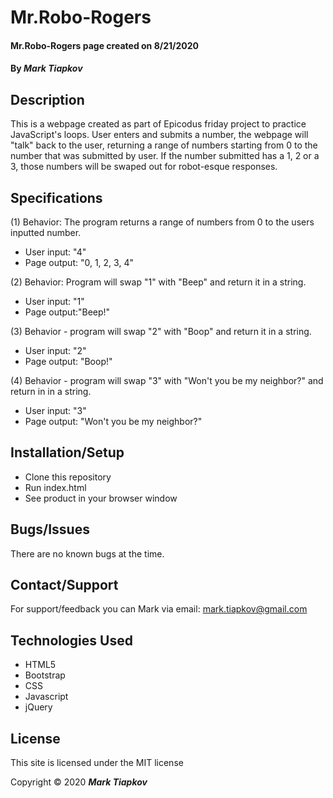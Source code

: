 # Mr.Robo-Rogers

#### Mr.Robo-Rogers page created on 8/21/2020

#### By _Mark Tiapkov_

## Description
This is a webpage created as part of Epicodus friday project to practice JavaScript's loops. User enters and submits a number, the webpage will "talk" back to the user, returning a range of numbers starting from 0 to the number that was submitted by user. If the number submitted has a 1, 2 or a 3, those numbers will be swaped out for robot-esque responses.

## Specifications

(1) Behavior: The program returns a range of numbers from 0 to the users inputted number.
* User input: "4"
* Page output: "0, 1, 2, 3, 4"

(2) Behavior: Program will swap "1" with "Beep" and return it in a string.
* User input: "1"
* Page output:"Beep!"

(3) Behavior - program will swap "2" with "Boop" and return it in a string.
* User input: "2"
* Page output: "Boop!"

(4) Behavior - program will swap "3" with "Won't you be my neighbor?" and return in in a string.
* User input: "3"
* Page output: "Won't you be my neighbor?"

## Installation/Setup

* Clone this repository
* Run index.html
* See product in your browser window

## Bugs/Issues
There are no known bugs at the time.

## Contact/Support
For support/feedback you can Mark via email: mark.tiapkov@gmail.com

## Technologies Used
* HTML5
* Bootstrap
* CSS
* Javascript
* jQuery

## License
This site is licensed under the MIT license

Copyright © 2020 **_Mark Tiapkov_**